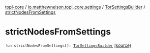 [topl-core](../../index.md) / [io.matthewnelson.topl_core.settings](../index.md) / [TorSettingsBuilder](index.md) / [strictNodesFromSettings](./strict-nodes-from-settings.md)

# strictNodesFromSettings

`fun strictNodesFromSettings(): `[`TorSettingsBuilder`](index.md) [(source)](https://github.com/05nelsonm/TorOnionProxyLibrary-Android/blob/master/topl-core/src/main/java/io/matthewnelson/topl_core/settings/TorSettingsBuilder.kt#L778)